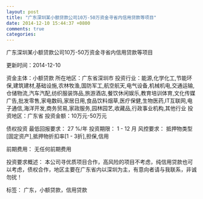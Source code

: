 ```yaml
---
layout: post
title: "广东深圳某小额贷款公司10万-50万资金寻省内信用贷款等项目"
date: 2014-12-10 15:44:37 +0800
comments: true
categories: 
---
```

广东深圳某小额贷款公司10万-50万资金寻省内信用贷款等项目



更新时间：2014-12-10

资金主体：小额贷款
所在地区：广东省深圳市
投资行业：能源,化学化工,节能环保,建筑建材,基础设施,农林牧渔,国防军工,航空航天,电气设备,机械机电,交通运输,仓储物流,汽车汽配,纺织服装饰品,旅游酒店,餐饮休闲娱乐,教育培训体育,文化传媒广告,批发零售,家电数码,家居日用,食品饮料烟草,医疗保健,生物医药,IT互联网,电子通信,海洋开发,商务贸易,家政服务,园林园艺,收藏品,行政事业机构,其他行业
投资地区：广东省
投资金额：10万元-50万元

债权投资
最低回报要求：
                            27 %/年
                                                                                投资期限：
                            1 - 12 月
                                                                                                                                        风控要求：
                            抵押物类型[固定资产],抵押物折扣率[1 - 3折],担保,信用

前期费用：
无任何前期费用

投资要求概述：
本公司寻优质项目合作，高风险的项目不考虑，纯信用贷款也可以考虑，债权合作，地区主要在广东省内以深圳为主，有意向者请与我联系，非诚勿扰！

标签：
广东，小额贷款，信用贷款

